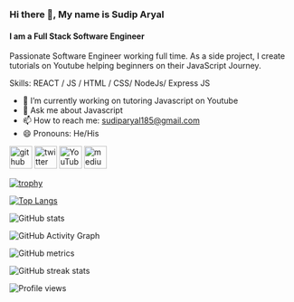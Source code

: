 ### Hi there 👋, My name is Sudip Aryal
#### I am a Full Stack Software Engineer
Passionate Software Engineer working full time. As a side project, I create tutorials on Youtube helping beginners on their JavaScript Journey.  

Skills:  REACT / JS / HTML / CSS/ NodeJs/ Express JS

- 🔭 I’m currently working on tutoring Javascript on Youtube 
- 💬 Ask me about Javascript 
- 📫 How to reach me: sudiparyal185@gmail.com 
- 😄 Pronouns: He/His 


[<img src='https://cdn.jsdelivr.net/npm/simple-icons@3.0.1/icons/github.svg' alt='github' height='40'>](https://github.com/sudiparyal185)  [<img src='https://cdn.jsdelivr.net/npm/simple-icons@3.0.1/icons/twitter.svg' alt='twitter' height='40'>](https://twitter.com/Sudip2052)  [<img src='https://cdn.jsdelivr.net/npm/simple-icons@3.0.1/icons/youtube.svg' alt='YouTube' height='40'>](https://www.youtube.com/channel/UCv5J6PPrR25tW0ixps5dbeg)  [<img src='https://cdn.jsdelivr.net/npm/simple-icons@3.0.1/icons/medium.svg' alt='medium' height='40'>](https://medium.com/@sudiparyal185)  

[![trophy](https://github-profile-trophy.vercel.app/?username=sudiparyal185)](https://github.com/ryo-ma/github-profile-trophy)

[![Top Langs](https://github-readme-stats.vercel.app/api/top-langs/?username=sudiparyal185)](https://github.com/anuraghazra/github-readme-stats)

![GitHub stats](https://github-readme-stats.vercel.app/api?username=sudiparyal185&show_icons=true&count_private=true)  

![GitHub Activity Graph](https://activity-graph.herokuapp.com/graph?username=sudiparyal185)  

![GitHub metrics](https://metrics.lecoq.io/sudiparyal185)  

![GitHub streak stats](https://github-readme-streak-stats.herokuapp.com/?user=sudiparyal185)  

![Profile views](https://gpvc.arturio.dev/sudiparyal185)  
